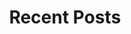 ---
# An instance of the Pages widget.
# Documentation: https://wowchemy.com/docs/page-builder/
widget: funding

# This file represents a page section.
headless: true

active: true

# Order that this section appears on the page.
weight: 60

title: Recent Posts
subtitle:

content:
  1. First item
     1. A sub-item
  2. Another item

design:
  # Choose a view for the listings:
  view: compact
  columns: '2'
---